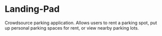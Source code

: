 # Landing-Pad
 Crowdsource parking application. Allows users to rent a parking spot, put up personal parking spaces for rent, or view nearby parking lots.
